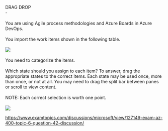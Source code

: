 DRAG DROP<br/> -<br/><br/>You are using Agile process methodologies and Azure Boards in Azure DevOps.<br/><br/>You import the work items shown in the following table.<br/><br/><img src="https://img.examtopics.com/az-400/image97.png"/><br/><br/>You need to categorize the items.<br/><br/>Which state should you assign to each item? To answer, drag the appropriate states to the correct items. Each state may be used once, more than once, or not at all. You may need to drag the split bar between panes or scroll to view content.<br/><br/>NOTE: Each correct selection is worth one point.<br/><br/><img src="https://img.examtopics.com/az-400/image98.png"/><p><a href="https://www.examtopics.com/discussions/microsoft/view/127149-exam-az-400-topic-6-question-42-discussion/">https://www.examtopics.com/discussions/microsoft/view/127149-exam-az-400-topic-6-question-42-discussion/</a></p><script src="https://giscus.app/client.js"                    data-repo="azsamples/az204"                    data-repo-id="R_kgDOMRXzDQ"                    data-category="General"                    data-category-id="DIC_kwDOMRXzDc4Cgi27"                    data-mapping="pathname"                    data-strict="0"                    data-reactions-enabled="0"                    data-emit-metadata="0"                    data-input-position="bottom"                    data-theme="preferred_color_scheme"                    data-lang="en"                    crossorigin="anonymous"                    async>                    </script>